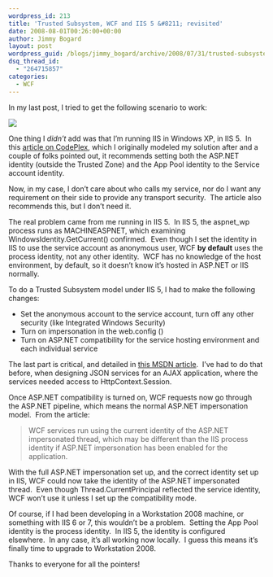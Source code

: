 ```yaml
---
wordpress_id: 213
title: 'Trusted Subsystem, WCF and IIS 5 &#8211; revisited'
date: 2008-08-01T00:26:00+00:00
author: Jimmy Bogard
layout: post
wordpress_guid: /blogs/jimmy_bogard/archive/2008/07/31/trusted-subsystem-wcf-and-iis-5-revisited.aspx
dsq_thread_id:
  - "264715857"
categories:
  - WCF
---
```

In my last post, I tried to get the following scenario to work:

![](http://grabbagoftimg.s3.amazonaws.com/trusted_subsystem.PNG)

One thing I _didn&#8217;t_ add was that I&#8217;m running IIS in Windows XP, in IIS 5.&nbsp; In this [article on CodePlex](http://www.codeplex.com/WCFSecurity/Wiki/View.aspx?title=Intranet%20%u2013%20Web%20to%20Remote%20WCF%20Using%20Transport%20Security%20%28Trusted%20Subsystem%2c%20HTTP%29&referringTitle=Application%20Scenarios), which I originally modeled my solution after and a couple of folks pointed out, it recommends setting both the ASP.NET identity (outside the Trusted Zone) and the App Pool identity to the Service account identity.

Now, in my case, I don&#8217;t care about who calls my service, nor do I want any requirement on their side to provide any transport security.&nbsp; The article also recommends this, but I don&#8217;t need it.

The real problem came from me running in IIS 5.&nbsp; In IIS 5, the aspnet_wp process runs as MACHINEASPNET, which examining WindowsIdentity.GetCurrent() confirmed.&nbsp; Even though I set the identity in IIS to use the service account as anonymous user, WCF **by default** uses the process identity, not any other identity.&nbsp; WCF has no knowledge of the host environment, by default, so it doesn&#8217;t know it&#8217;s hosted in ASP.NET or IIS normally.

To do a Trusted Subsystem model under IIS 5, I had to make the following changes:

  * Set the anonymous account to the service account, turn off any other security (like Integrated Windows Security)
  * Turn on impersonation in the web.config (<identity impersonate=&#8221;true&#8221; />)
  * Turn on ASP.NET compatibility for the service hosting environment and each individual service

The last part is critical, and detailed in [this MSDN article](http://msdn.microsoft.com/en-us/library/aa702682.aspx).&nbsp; I&#8217;ve had to do that before, when designing JSON services for an AJAX application, where the services needed access to HttpContext.Session.

Once ASP.NET compatibility is turned on, WCF requests now go through the ASP.NET pipeline, which means the normal ASP.NET impersonation model.&nbsp; From the article:

> WCF services run using the current identity of the ASP.NET impersonated thread, which may be different than the IIS process identity if ASP.NET impersonation has been enabled for the application.

With the full ASP.NET impersonation set up, and the correct identity set up in IIS, WCF could now take the identity of the ASP.NET impersonated thread.&nbsp; Even though Thread.CurrentPrincipal reflected the service identity, WCF won&#8217;t use it unless I set up the compatibility mode.

Of course, if I had been developing in a Workstation 2008 machine, or something with IIS 6 or 7, this wouldn&#8217;t be a problem.&nbsp; Setting the App Pool identity is the process identity.&nbsp; In IIS 5, the identity is configured elsewhere.&nbsp; In any case, it&#8217;s all working now locally.&nbsp; I guess this means it&#8217;s finally time to upgrade to Workstation 2008.

Thanks to everyone for all the pointers!